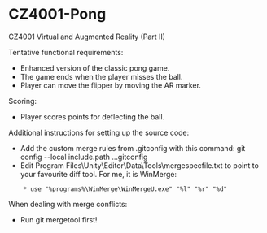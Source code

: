 # CZ4001-Pong
CZ4001 Virtual and Augmented Reality (Part II)

Tentative functional requirements:
* Enhanced version of the classic pong game.
* The game ends when the player misses the ball.
* Player can move the flipper by moving the AR marker.

Scoring:
* Player scores points for deflecting the ball.

Additional instructions for setting up the source code:
* Add the custom merge rules from .gitconfig with this command: git config --local include.path ..\.gitconfig
* Edit Program Files\Unity\Editor\Data\Tools\mergespecfile.txt to point to your favourite diff tool.
	For me, it is WinMerge:
```	# WinMerge
	* use "%programs%\WinMerge\WinMergeU.exe" "%l" "%r" "%d"
```

When dealing with merge conflicts:
* Run git mergetool first!
